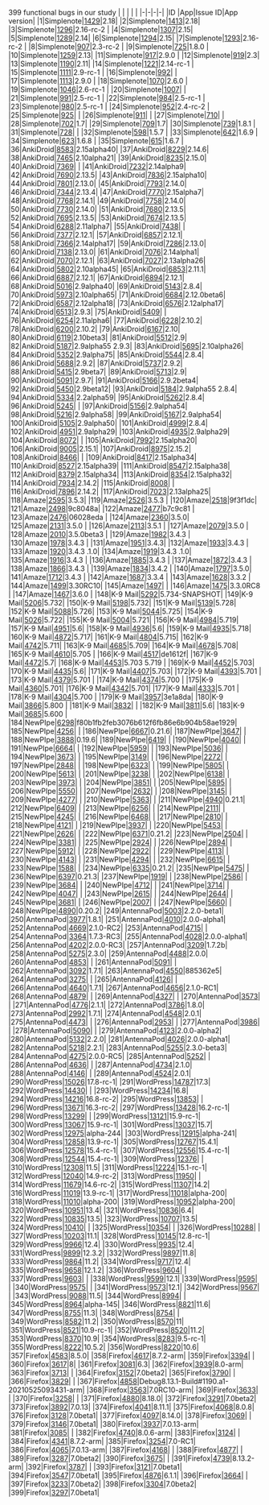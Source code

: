 399 functional bugs in our study
| | | | |
|-|-|-|-|
|ID |App|Issue ID|App version|
|1|Simplenote|[1429](https://github.com/Automattic/simplenote-android/issues/1429)|2.18|
|2|Simplenote|[1413](https://github.com/Automattic/simplenote-android/issues/1413)|2.18|
|3|Simplenote|[1296](https://github.com/Automattic/simplenote-android/issues/1296)|2.16-rc-2 |
|4|Simplenote|[1307](https://github.com/Automattic/simplenote-android/issues/1307)|2.15|
|5|Simplenote|[1289](https://github.com/Automattic/simplenote-android/issues/1289)|2.14|
|6|Simplenote|[1294](https://github.com/Automattic/simplenote-android/issues/1294)|2.15|
|7|Simplenote|[1293](https://github.com/Automattic/simplenote-android/issues/1293)|2.16-rc-2 |
|8|Simplenote|[907](https://github.com/Automattic/simplenote-android/issues/907)|2.3-rc-2 |
|9|Simplenote|[725](https://github.com/Automattic/simplenote-android/issues/725)|1.8.0 |
|10|Simplenote|[1259](https://github.com/Automattic/simplenote-android/issues/1259)|2.13|
|11|Simplenote|[917](https://github.com/Automattic/simplenote-android/issues/917)|2.9.0 |
|12|Simplenote|[919](https://github.com/Automattic/simplenote-android/issues/919)|2.3|
|13|Simplenote|[1190](https://github.com/Automattic/simplenote-android/issues/1190)|2.11|
|14|Simplenote|[1221](https://github.com/Automattic/simplenote-android/issues/1221)|2.14-rc-1 |
|15|Simplenote|[1111](https://github.com/Automattic/simplenote-android/issues/1111)|2.9-rc-1 |
|16|Simplenote|[992](https://github.com/Automattic/simplenote-android/issues/992)| |
|17|Simplenote|[1113](https://github.com/Automattic/simplenote-android/issues/1113)|2.9.0 |
|18|Simplenote|[1070](https://github.com/Automattic/simplenote-android/issues/1070)|2.6.0 |
|19|Simplenote|[1046](https://github.com/Automattic/simplenote-android/issues/1046)|2.6-rc-1 |
|20|Simplenote|[1007](https://github.com/Automattic/simplenote-android/issues/1007)| |
|21|Simplenote|[991](https://github.com/Automattic/simplenote-android/issues/991)|2.5-rc-1 |
|22|Simplenote|[984](https://github.com/Automattic/simplenote-android/issues/984)|2.5-rc-1 |
|23|Simplenote|[980](https://github.com/Automattic/simplenote-android/issues/980)|2.5-rc-1 |
|24|Simplenote|[952](https://github.com/Automattic/simplenote-android/issues/952)|2.4-rc-2 |
|25|Simplenote|[925](https://github.com/Automattic/simplenote-android/issues/925)| |
|26|Simplenote|[911](https://github.com/Automattic/simplenote-android/issues/911)| |
|27|Simplenote|[710](https://github.com/Automattic/simplenote-android/issues/710)| |
|28|Simplenote|[702](https://github.com/Automattic/simplenote-android/issues/702)|1.7|
|29|Simplenote|[709](https://github.com/Automattic/simplenote-android/issues/709)|1.7|
|30|Simplenote|[739](https://github.com/Automattic/simplenote-android/issues/739)|1.8.1 |
|31|Simplenote|[728](https://github.com/Automattic/simplenote-android/issues/728)| |
|32|Simplenote|[598](https://github.com/Automattic/simplenote-android/issues/598)|1.5.7 |
|33|Simplenote|[642](https://github.com/Automattic/simplenote-android/issues/642)|1.6.9 |
|34|Simplenote|[623](https://github.com/Automattic/simplenote-android/issues/623)|1.6.8 |
|35|Simplenote|[615](https://github.com/Automattic/simplenote-android/issues/615)|1.6.7 |
|36|AnkiDroid|[8583](https://github.com/ankidroid/Anki-Android/issues/8583)|2.15alpha40|
|37|AnkiDroid|[8229](https://github.com/ankidroid/Anki-Android/issues/8229)|2.14.6|
|38|AnkiDroid|[7465](https://github.com/ankidroid/Anki-Android/issues/7465)|2.10alpha21|
|39|AnkiDroid|[8235](https://github.com/ankidroid/Anki-Android/issues/8235)|2.15.0|
|40|AnkiDroid|[7369](https://github.com/ankidroid/Anki-Android/issues/7369)| |
|41|AnkiDroid|[7232](https://github.com/ankidroid/Anki-Android/issues/7232)|2.14alpha9|
|42|AnkiDroid|[7690](https://github.com/ankidroid/Anki-Android/issues/7690)|2.13.5|
|43|AnkiDroid|[7836](https://github.com/ankidroid/Anki-Android/issues/7836)|2.15alpha10|
|44|AnkiDroid|[7801](https://github.com/ankidroid/Anki-Android/issues/7801)|2.13.0|
|45|AnkiDroid|[7793](https://github.com/ankidroid/Anki-Android/issues/7793)|2.14.0|
|46|AnkiDroid|[7344](https://github.com/ankidroid/Anki-Android/issues/7344)|2.13.4|
|47|AnkiDroid|[7770](https://github.com/ankidroid/Anki-Android/issues/7770)|2.15alpha7|
|48|AnkiDroid|[7768](https://github.com/ankidroid/Anki-Android/issues/7768)|2.14.1|
|49|AnkiDroid|[7758](https://github.com/ankidroid/Anki-Android/issues/7758)|2.14.0|
|50|AnkiDroid|[7730](https://github.com/ankidroid/Anki-Android/issues/7730)|2.14.0|
|51|AnkiDroid|[7680](https://github.com/ankidroid/Anki-Android/issues/7680)|2.13.5|
|52|AnkiDroid|[7695](https://github.com/ankidroid/Anki-Android/issues/7695)|2.13.5|
|53|AnkiDroid|[7674](https://github.com/ankidroid/Anki-Android/issues/7674)|2.13.5|
|54|AnkiDroid|[6288](https://github.com/ankidroid/Anki-Android/issues/6288)|2.11alpha7|
|55|AnkiDroid|[7438](https://github.com/ankidroid/Anki-Android/issues/7438)| |
|56|AnkiDroid|[7377](https://github.com/ankidroid/Anki-Android/issues/7377)|2.12.1|
|57|AnkiDroid|[6857](https://github.com/ankidroid/Anki-Android/issues/6857)|2.12.1|
|58|AnkiDroid|[7366](https://github.com/ankidroid/Anki-Android/issues/7366)|2.14alpha17|
|59|AnkiDroid|[7286](https://github.com/ankidroid/Anki-Android/issues/7286)|2.13.0|
|60|AnkiDroid|[7138](https://github.com/ankidroid/Anki-Android/issues/7138)|2.13.0|
|61|AnkiDroid|[7076](https://github.com/ankidroid/Anki-Android/issues/7076)|2.14alpha1|
|62|AnkiDroid|[7070](https://github.com/ankidroid/Anki-Android/issues/7070)|2.12.1|
|63|AnkiDroid|[7027](https://github.com/ankidroid/Anki-Android/issues/7027)|2.13alpha26|
|64|AnkiDroid|[5802](https://github.com/ankidroid/Anki-Android/issues/5802)|2.10alpha45|
|65|AnkiDroid|[6853](https://github.com/ankidroid/Anki-Android/issues/6853)|2.11.1|
|66|AnkiDroid|[6887](https://github.com/ankidroid/Anki-Android/issues/6887)|2.12.1|
|67|AnkiDroid|[6894](https://github.com/ankidroid/Anki-Android/issues/6894)|2.12.1|
|68|AnkiDroid|[5016](https://github.com/ankidroid/Anki-Android/issues/5016)|2.9alpha40|
|69|AnkiDroid|[5143](https://github.com/ankidroid/Anki-Android/issues/5143)|2.8.4|
|70|AnkiDroid|[5973](https://github.com/ankidroid/Anki-Android/issues/5973)|2.10alpha65|
|71|AnkiDroid|[6684](https://github.com/ankidroid/Anki-Android/issues/6684)|2.12.0beta6|
|72|AnkiDroid|[6587](https://github.com/ankidroid/Anki-Android/issues/6587)|2.12alpha18|
|73|AnkiDroid|[6576](https://github.com/ankidroid/Anki-Android/issues/6576)|2.12alpha17|
|74|AnkiDroid|[6513](https://github.com/ankidroid/Anki-Android/issues/6513)|2.9.3|
|75|AnkiDroid|[5409](https://github.com/ankidroid/Anki-Android/issues/5409)| |
|76|AnkiDroid|[6254](https://github.com/ankidroid/Anki-Android/issues/6254)|2.11alpha6|
|77|AnkiDroid|[6228](https://github.com/ankidroid/Anki-Android/issues/6228)|2.10.2|
|78|AnkiDroid|[6200](https://github.com/ankidroid/Anki-Android/issues/6200)|2.10.2|
|79|AnkiDroid|[6167](https://github.com/ankidroid/Anki-Android/issues/6167)|2.10|
|80|AnkiDroid|[6119](https://github.com/ankidroid/Anki-Android/issues/6119)|2.10beta3|
|81|AnkiDroid|[5512](https://github.com/ankidroid/Anki-Android/issues/5512)|2.9|
|82|AnkiDroid|[5187](https://github.com/ankidroid/Anki-Android/issues/5187)|2.9alpha55 2.9.3|
|83|AnkiDroid|[5695](https://github.com/ankidroid/Anki-Android/issues/5695)|2.10alpha26|
|84|AnkiDroid|[5352](https://github.com/ankidroid/Anki-Android/issues/5352)|2.9alpha75|
|85|AnkiDroid|[5544](https://github.com/ankidroid/Anki-Android/issues/5544)|2.8.4|
|86|AnkiDroid|[5688](https://github.com/ankidroid/Anki-Android/issues/5688)|2.9.2|
|87|AnkiDroid|[5737](https://github.com/ankidroid/Anki-Android/issues/5737)|2.9.2|
|88|AnkiDroid|[5415](https://github.com/ankidroid/Anki-Android/issues/5415)|2.9beta7|
|89|AnkiDroid|[5713](https://github.com/ankidroid/Anki-Android/issues/5713)|2.9|
|90|AnkiDroid|[5091](https://github.com/ankidroid/Anki-Android/issues/5091)|2.9.7|
|91|AnkiDroid|[5166](https://github.com/ankidroid/Anki-Android/issues/5166)|2.9.2beta4|
|92|AnkiDroid|[5450](https://github.com/ankidroid/Anki-Android/issues/5450)|2.9beta12|
|93|AnkiDroid|[5184](https://github.com/ankidroid/Anki-Android/issues/5184)|2.9alpha55 2.8.4|
|94|AnkiDroid|[5334](https://github.com/ankidroid/Anki-Android/issues/5334)|2.2alpha59|
|95|AnkiDroid|[5262](https://github.com/ankidroid/Anki-Android/issues/5262)|2.8.4|
|96|AnkiDroid|[5245](https://github.com/ankidroid/Anki-Android/issues/5245)| |
|97|AnkiDroid|[5156](https://github.com/ankidroid/Anki-Android/issues/5156)|2.9alpha54|
|98|AnkiDroid|[5216](https://github.com/ankidroid/Anki-Android/issues/5216)|2.9alpha58|
|99|AnkiDroid|[5167](https://github.com/ankidroid/Anki-Android/issues/5167)|2.9alpha54|
|100|AnkiDroid|[5105](https://github.com/ankidroid/Anki-Android/issues/5105)|2.9alpha50|
|101|AnkiDroid|[4999](https://github.com/ankidroid/Anki-Android/issues/4999)|2.8.4|
|102|AnkiDroid|[4951](https://github.com/ankidroid/Anki-Android/issues/4951)|2.9alpha29|
|103|AnkiDroid|[4935](https://github.com/ankidroid/Anki-Android/issues/4935)|2.9alpha29|
|104|AnkiDroid|[8072](https://github.com/ankidroid/Anki-Android/issues/8072)| |
|105|AnkiDroid|[7992](https://github.com/ankidroid/Anki-Android/issues/7992)|2.15alpha20|
|106|AnkiDroid|[9005](https://github.com/ankidroid/Anki-Android/issues/9005)|2.15.1|
|107|AnkiDroid|[8975](https://github.com/ankidroid/Anki-Android/issues/8975)|2.15.2|
|108|AnkiDroid|[8466](https://github.com/ankidroid/Anki-Android/issues/8466)| |
|109|AnkiDroid|[8417](https://github.com/ankidroid/Anki-Android/issues/8417)|2.15alpha34|
|110|AnkiDroid|[8527](https://github.com/ankidroid/Anki-Android/issues/8527)|2.15alpha39|
|111|AnkiDroid|[8547](https://github.com/ankidroid/Anki-Android/issues/8547)|2.15alpha38|
|112|AnkiDroid|[8379](https://github.com/ankidroid/Anki-Android/issues/8379)|2.15alpha34|
|113|AnkiDroid|[8354](https://github.com/ankidroid/Anki-Android/issues/8354)|2.15alpha32|
|114|AnkiDroid|[7934](https://github.com/ankidroid/Anki-Android/issues/7934)|2.14.2|
|115|AnkiDroid|[8008](https://github.com/ankidroid/Anki-Android/issues/8008)| |
|116|AnkiDroid|[7896](https://github.com/ankidroid/Anki-Android/issues/7896)|2.14.2|
|117|AnkiDroid|[7023](https://github.com/ankidroid/Anki-Android/issues/7023)|2.13alpha25|
|118|Amaze|[2595](https://github.com/TeamAmaze/AmazeFileManager/issues/2595)|3.5.3|
|119|Amaze|[2526](https://github.com/TeamAmaze/AmazeFileManager/issues/2526)|3.5.3 |
|120|Amaze|[2518](https://github.com/TeamAmaze/AmazeFileManager/issues/2518)|9f3f1dc|
|121|Amaze|[2498](https://github.com/TeamAmaze/AmazeFileManager/issues/2498)|9c8048a|
|122|Amaze|[2477](https://github.com/TeamAmaze/AmazeFileManager/issues/2477)|b7c9c81 |
|123|Amaze|[2476](https://github.com/TeamAmaze/AmazeFileManager/issues/2476)|06028eda |
|124|Amaze|[2360](https://github.com/TeamAmaze/AmazeFileManager/issues/2360)|3.5.0|
|125|Amaze|[2131](https://github.com/TeamAmaze/AmazeFileManager/issues/2131)|3.5.0 |
|126|Amaze|[2113](https://github.com/TeamAmaze/AmazeFileManager/issues/2113)|3.5.1 |
|127|Amaze|[2079](https://github.com/TeamAmaze/AmazeFileManager/issues/2079)|3.5.0 |
|128|Amaze|[2010](https://github.com/TeamAmaze/AmazeFileManager/issues/2010)|3.5.0beta3 |
|129|Amaze|[1982](https://github.com/TeamAmaze/AmazeFileManager/issues/1982)|3.4.3 |
|130|Amaze|[1978](https://github.com/TeamAmaze/AmazeFileManager/issues/1978)|3.4.3 |
|131|Amaze|[1951](https://github.com/TeamAmaze/AmazeFileManager/issues/1951)|3.4.3|
|132|Amaze|[1933](https://github.com/TeamAmaze/AmazeFileManager/issues/1933)|3.4.3 |
|133|Amaze|[1920](https://github.com/TeamAmaze/AmazeFileManager/issues/1920)|3.4.3 .1.0|
|134|Amaze|[1919](https://github.com/TeamAmaze/AmazeFileManager/issues/1919)|3.4.3 .1.0|
|135|Amaze|[1916](https://github.com/TeamAmaze/AmazeFileManager/issues/1916)|3.4.3 |
|136|Amaze|[1885](https://github.com/TeamAmaze/AmazeFileManager/issues/1885)|3.4.3 |
|137|Amaze|[1872](https://github.com/TeamAmaze/AmazeFileManager/issues/1872)|3.4.3 |
|138|Amaze|[1866](https://github.com/TeamAmaze/AmazeFileManager/issues/1866)|3.4.3 |
|139|Amaze|[1834](https://github.com/TeamAmaze/AmazeFileManager/issues/1834)|3.4.2 |
|140|Amaze|[1797](https://github.com/TeamAmaze/AmazeFileManager/issues/1797)|3.5.0|
|141|Amaze|[1712](https://github.com/TeamAmaze/AmazeFileManager/issues/1712)|3.4.3 |
|142|Amaze|[1687](https://github.com/TeamAmaze/AmazeFileManager/issues/1687)|3.3.4 |
|143|Amaze|[1628](https://github.com/TeamAmaze/AmazeFileManager/issues/1628)|3.3.2 |
|144|Amaze|[1499](https://github.com/TeamAmaze/AmazeFileManager/issues/1499)|3.30RC10|
|145|Amaze|[1497](https://github.com/TeamAmaze/AmazeFileManager/issues/1497)| |
|146|Amaze|[1475](https://github.com/TeamAmaze/AmazeFileManager/issues/1475)|3.3.0RC8 |
|147|Amaze|[1467](https://github.com/TeamAmaze/AmazeFileManager/issues/1467)|3.6.0 |
|148|K-9 Mail|[5292](https://github.com/k9mail/k-9/issues/5292)|5.734-SNAPSHOT|
|149|K-9 Mail|[5206](https://github.com/k9mail/k-9/issues/5206)|5.732|
|150|K-9 Mail|[5198](https://github.com/k9mail/k-9/issues/5198)|5.732|
|151|K-9 Mail|[5139](https://github.com/k9mail/k-9/issues/5139)|5.728|
|152|K-9 Mail|[5088](https://github.com/k9mail/k-9/issues/5088)|5.726|
|153|K-9 Mail|[5044](https://github.com/k9mail/k-9/issues/5044)|5.725|
|154|K-9 Mail|[5026](https://github.com/k9mail/k-9/issues/5026)|5.722|
|155|K-9 Mail|[5004](https://github.com/k9mail/k-9/issues/5004)|5.721|
|156|K-9 Mail|[4984](https://github.com/k9mail/k-9/issues/4984)|5.719|
|157|K-9 Mail|[4951](https://github.com/k9mail/k-9/issues/4951)|5.6|
|158|K-9 Mail|[4936](https://github.com/k9mail/k-9/issues/4936)|5.6|
|159|K-9 Mail|[4935](https://github.com/k9mail/k-9/issues/4935)|5.718|
|160|K-9 Mail|[4872](https://github.com/k9mail/k-9/issues/4872)|5.717|
|161|K-9 Mail|[4804](https://github.com/k9mail/k-9/issues/4804)|5.715|
|162|K-9 Mail|[4742](https://github.com/k9mail/k-9/issues/4742)|5.711|
|163|K-9 Mail|[4685](https://github.com/k9mail/k-9/issues/4685)|5.709|
|164|K-9 Mail|[4678](https://github.com/k9mail/k-9/issues/4678)|5.708|
|165|K-9 Mail|[4610](https://github.com/k9mail/k-9/issues/4610)|5.705 |
|166|K-9 Mail|[4517](https://github.com/k9mail/k-9/issues/4517)|de1612f|
|167|K-9 Mail|[4472](https://github.com/k9mail/k-9/issues/4472)|5.7|
|168|K-9 Mail|[4453](https://github.com/k9mail/k-9/issues/4453)|5.703 5.719 |
|169|K-9 Mail|[4452](https://github.com/k9mail/k-9/issues/4452)|5.703|
|170|K-9 Mail|[4435](https://github.com/k9mail/k-9/issues/4435)|5.6|
|171|K-9 Mail|[4407](https://github.com/k9mail/k-9/issues/4407)|5.703|
|172|K-9 Mail|[4393](https://github.com/k9mail/k-9/issues/4393)|5.701 |
|173|K-9 Mail|[4379](https://github.com/k9mail/k-9/issues/4379)|5.701 |
|174|K-9 Mail|[4374](https://github.com/k9mail/k-9/issues/4374)|5.700 |
|175|K-9 Mail|[4360](https://github.com/k9mail/k-9/issues/4360)|5.701|
|176|K-9 Mail|[4342](https://github.com/k9mail/k-9/issues/4342)|5.701|
|177|K-9 Mail|[4333](https://github.com/k9mail/k-9/issues/4333)|5.701 |
|178|K-9 Mail|[4304](https://github.com/k9mail/k-9/issues/4304)|5.700 |
|179|K-9 Mail|[3957](https://github.com/k9mail/k-9/issues/3957)|3e1a8da|
|180|K-9 Mail|[3866](https://github.com/k9mail/k-9/issues/3866)|5.800 |
|181|K-9 Mail|[3832](https://github.com/k9mail/k-9/issues/3832)| |
|182|K-9 Mail|[3811](https://github.com/k9mail/k-9/issues/3811)|5.6|
|183|K-9 Mail|[3685](https://github.com/k9mail/k-9/issues/3685)|5.600 |
|184|NewPIpe|[6298](https://github.com/TeamNewPipe/NewPipe/issues/6298)|f80b1fb2feb3076b612f6fb86e6b904b58ae1929|
|185|NewPIpe|[4256](https://github.com/TeamNewPipe/NewPipe/issues/4256)| |
|186|NewPIpe|[6667](https://github.com/TeamNewPipe/NewPipe/issues/6667)|0.21.6|
|187|NewPIpe|[3647](https://github.com/TeamNewPipe/NewPipe/issues/3647)| |
|188|NewPIpe|[3888](https://github.com/TeamNewPipe/NewPipe/issues/3888)|0.19.6|
|189|NewPIpe|[6419](https://github.com/TeamNewPipe/NewPipe/issues/6419)| |
|190|NewPIpe|[4040](https://github.com/TeamNewPipe/NewPipe/issues/4040)| |
|191|NewPIpe|[6664](https://github.com/TeamNewPipe/NewPipe/issues/6664)| |
|192|NewPIpe|[5959](https://github.com/TeamNewPipe/NewPipe/issues/5959)| |
|193|NewPIpe|[5036](https://github.com/TeamNewPipe/NewPipe/issues/5036)| |
|194|NewPIpe|[3673](https://github.com/TeamNewPipe/NewPipe/issues/3673)| |
|195|NewPIpe|[3149](https://github.com/TeamNewPipe/NewPipe/issues/3149)| |
|196|NewPIpe|[2272](https://github.com/TeamNewPipe/NewPipe/issues/2272)| |
|197|NewPIpe|[2848](https://github.com/TeamNewPipe/NewPipe/issues/2848)| |
|198|NewPIpe|[6323](https://github.com/TeamNewPipe/NewPipe/issues/6323)| |
|199|NewPIpe|[5805](https://github.com/TeamNewPipe/NewPipe/issues/5805)| |
|200|NewPIpe|[5613](https://github.com/TeamNewPipe/NewPipe/issues/5613)| |
|201|NewPIpe|[3238](https://github.com/TeamNewPipe/NewPipe/issues/3238)| |
|202|NewPIpe|[6138](https://github.com/TeamNewPipe/NewPipe/issues/6138)| |
|203|NewPIpe|[3973](https://github.com/TeamNewPipe/NewPipe/issues/3973)| |
|204|NewPIpe|[3851](https://github.com/TeamNewPipe/NewPipe/issues/3851)| |
|205|NewPIpe|[5895](https://github.com/TeamNewPipe/NewPipe/issues/5895)| |
|206|NewPIpe|[5550](https://github.com/TeamNewPipe/NewPipe/issues/5550)| |
|207|NewPIpe|[2632](https://github.com/TeamNewPipe/NewPipe/issues/2632)| |
|208|NewPIpe|[3145](https://github.com/TeamNewPipe/NewPipe/issues/3145)| |
|209|NewPIpe|[4277](https://github.com/TeamNewPipe/NewPipe/issues/4277)| |
|210|NewPIpe|[5363](https://github.com/TeamNewPipe/NewPipe/issues/5363)| |
|211|NewPIpe|[4940](https://github.com/TeamNewPipe/NewPipe/issues/4940)|0.21.1|
|212|NewPIpe|[6409](https://github.com/TeamNewPipe/NewPipe/issues/6409)| |
|213|NewPIpe|[6256](https://github.com/TeamNewPipe/NewPipe/issues/6256)| |
|214|NewPIpe|[2111](https://github.com/TeamNewPipe/NewPipe/issues/2111)| |
|215|NewPIpe|[4245](https://github.com/TeamNewPipe/NewPipe/issues/4245)| |
|216|NewPIpe|[6468](https://github.com/TeamNewPipe/NewPipe/issues/6468)| |
|217|NewPIpe|[2810](https://github.com/TeamNewPipe/NewPipe/issues/2810)| |
|218|NewPIpe|[4121](https://github.com/TeamNewPipe/NewPipe/issues/4121)| |
|219|NewPIpe|[3937](https://github.com/TeamNewPipe/NewPipe/issues/3937)| |
|220|NewPIpe|[5453](https://github.com/TeamNewPipe/NewPipe/issues/5453)| |
|221|NewPIpe|[2626](https://github.com/TeamNewPipe/NewPipe/issues/2626)| |
|222|NewPIpe|[6371](https://github.com/TeamNewPipe/NewPipe/issues/6371)|0.21.2|
|223|NewPIpe|[2504](https://github.com/TeamNewPipe/NewPipe/issues/2504)| |
|224|NewPIpe|[3381](https://github.com/TeamNewPipe/NewPipe/issues/3381)| |
|225|NewPIpe|[2924](https://github.com/TeamNewPipe/NewPipe/issues/2924)| |
|226|NewPIpe|[2894](https://github.com/TeamNewPipe/NewPipe/issues/2894)| |
|227|NewPIpe|[5912](https://github.com/TeamNewPipe/NewPipe/issues/5912)| |
|228|NewPIpe|[2922](https://github.com/TeamNewPipe/NewPipe/issues/2922)| |
|229|NewPIpe|[4113](https://github.com/TeamNewPipe/NewPipe/issues/4113)| |
|230|NewPIpe|[4143](https://github.com/TeamNewPipe/NewPipe/issues/4143)| |
|231|NewPIpe|[4294](https://github.com/TeamNewPipe/NewPipe/issues/4294)| |
|232|NewPIpe|[6615](https://github.com/TeamNewPipe/NewPipe/issues/6615)| |
|233|NewPIpe|[1588](https://github.com/TeamNewPipe/NewPipe/issues/1588)| |
|234|NewPIpe|[6335](https://github.com/TeamNewPipe/NewPipe/issues/6335)|0.21.2|
|235|NewPIpe|[5475](https://github.com/TeamNewPipe/NewPipe/issues/5475)| |
|236|NewPIpe|[6397](https://github.com/TeamNewPipe/NewPipe/issues/6397)|0.21.3|
|237|NewPIpe|[1919](https://github.com/TeamNewPipe/NewPipe/issues/1919)| |
|238|NewPIpe|[2586](https://github.com/TeamNewPipe/NewPipe/issues/2586)| |
|239|NewPIpe|[3684](https://github.com/TeamNewPipe/NewPipe/issues/3684)| |
|240|NewPIpe|[4712](https://github.com/TeamNewPipe/NewPipe/issues/4712)| |
|241|NewPIpe|[3714](https://github.com/TeamNewPipe/NewPipe/issues/3714)| |
|242|NewPIpe|[4047](https://github.com/TeamNewPipe/NewPipe/issues/4047)| |
|243|NewPIpe|[2615](https://github.com/TeamNewPipe/NewPipe/issues/2615)| |
|244|NewPIpe|[2644](https://github.com/TeamNewPipe/NewPipe/issues/2644)| |
|245|NewPIpe|[3681](https://github.com/TeamNewPipe/NewPipe/issues/3681)| |
|246|NewPIpe|[2007](https://github.com/TeamNewPipe/NewPipe/issues/2007)| |
|247|NewPIpe|[5660](https://github.com/TeamNewPipe/NewPipe/issues/5660)| |
|248|NewPIpe|[4890](https://github.com/TeamNewPipe/NewPipe/issues/4890)|0.20.2|
|249|AntennaPod|[5003](https://github.com/AntennaPod/AntennaPod/issues/5003)|2.2.0-beta1|
|250|AntennaPod|[3977](https://github.com/AntennaPod/AntennaPod/issues/3977)|1.8.1|
|251|AntennaPod|[4010](https://github.com/AntennaPod/AntennaPod/issues/4010)|2.0.0-alpha1|
|252|AntennaPod|[4669](https://github.com/AntennaPod/AntennaPod/issues/4669)|2.1.0-RC2|
|253|AntennaPod|[4715](https://github.com/AntennaPod/AntennaPod/issues/4715)| |
|254|AntennaPod|[3364](https://github.com/AntennaPod/AntennaPod/issues/3364)|1.7.3-RC3|
|255|AntennaPod|[4028](https://github.com/AntennaPod/AntennaPod/issues/4028)|2.0.0-alpha1|
|256|AntennaPod|[4202](https://github.com/AntennaPod/AntennaPod/issues/4202)|2.0.0-RC3|
|257|AntennaPod|[3209](https://github.com/AntennaPod/AntennaPod/issues/3209)|1.7.2b|
|258|AntennaPod|[5275](https://github.com/AntennaPod/AntennaPod/issues/5275)|2.3.0|
|259|AntennaPod|[4488](https://github.com/AntennaPod/AntennaPod/issues/4488)|2.0.0|
|260|AntennaPod|[4853](https://github.com/AntennaPod/AntennaPod/issues/4853)| |
|261|AntennaPod|[5091](https://github.com/AntennaPod/AntennaPod/issues/5091)| |
|262|AntennaPod|[3092](https://github.com/AntennaPod/AntennaPod/issues/3092)|1.7.1|
|263|AntennaPod|[4550](https://github.com/AntennaPod/AntennaPod/issues/4550)|885362e5|
|264|AntennaPod|[3275](https://github.com/AntennaPod/AntennaPod/issues/3275)| |
|265|AntennaPod|[4126](https://github.com/AntennaPod/AntennaPod/issues/4126)| |
|266|AntennaPod|[4640](https://github.com/AntennaPod/AntennaPod/issues/4640)|1.7.1|
|267|AntennaPod|[4656](https://github.com/AntennaPod/AntennaPod/issues/4656)|2.1.0-RC1|
|268|AntennaPod|[4879](https://github.com/AntennaPod/AntennaPod/issues/4879)| |
|269|AntennaPod|[4327](https://github.com/AntennaPod/AntennaPod/issues/4327)| |
|270|AntennaPod|[3573](https://github.com/AntennaPod/AntennaPod/issues/3573)| |
|271|AntennaPod|[4776](https://github.com/AntennaPod/AntennaPod/issues/4776)|2.1.1|
|272|AntennaPod|[3786](https://github.com/AntennaPod/AntennaPod/issues/3786)|1.8.0|
|273|AntennaPod|[2992](https://github.com/AntennaPod/AntennaPod/issues/2992)|1.7.1|
|274|AntennaPod|[4548](https://github.com/AntennaPod/AntennaPod/issues/4548)|2.0.1|
|275|AntennaPod|[4473](https://github.com/AntennaPod/AntennaPod/issues/4473)| |
|276|AntennaPod|[2953](https://github.com/AntennaPod/AntennaPod/issues/2953)| |
|277|AntennaPod|[3986](https://github.com/AntennaPod/AntennaPod/issues/3986)| |
|278|AntennaPod|[5090](https://github.com/AntennaPod/AntennaPod/issues/5090)| |
|279|AntennaPod|[4123](https://github.com/AntennaPod/AntennaPod/issues/4123)|2.0.0-alpha2|
|280|AntennaPod|[5132](https://github.com/AntennaPod/AntennaPod/issues/5132)|2.2.0|
|281|AntennaPod|[4026](https://github.com/AntennaPod/AntennaPod/issues/4026)|2.0.0-alpha1|
|282|AntennaPod|[5218](https://github.com/AntennaPod/AntennaPod/issues/5218)|2.2.1|
|283|AntennaPod|[5255](https://github.com/AntennaPod/AntennaPod/issues/5255)|2.3.0-beta3|
|284|AntennaPod|[4275](https://github.com/AntennaPod/AntennaPod/issues/4275)|2.0.0-RC5|
|285|AntennaPod|[5252](https://github.com/AntennaPod/AntennaPod/issues/5252)| |
|286|AntennaPod|[4636](https://github.com/AntennaPod/AntennaPod/issues/4636)| |
|287|AntennaPod|[4734](https://github.com/AntennaPod/AntennaPod/issues/4734)|2.1.0|
|288|AntennaPod|[4146](https://github.com/AntennaPod/AntennaPod/issues/4146)| |
|289|AntennaPod|[4524](https://github.com/AntennaPod/AntennaPod/issues/4524)|2.0.1|
|290|WordPress|[15026](https://github.com/wordpress-mobile/WordPress-Android/issues/15026)|17.8-rc-1|
|291|WordPress|[14787](https://github.com/wordpress-mobile/WordPress-Android/issues/14787)|17.3|
|292|WordPress|[14430](https://github.com/wordpress-mobile/WordPress-Android/issues/14430)| |
|293|WordPress|[14234](https://github.com/wordpress-mobile/WordPress-Android/issues/14234)|16.8|
|294|WordPress|[14216](https://github.com/wordpress-mobile/WordPress-Android/issues/14216)|16.8-rc-2|
|295|WordPress|[13853](https://github.com/wordpress-mobile/WordPress-Android/issues/13853)| |
|296|WordPress|[13671](https://github.com/wordpress-mobile/WordPress-Android/issues/13671)|16.3-rc-2|
|297|WordPress|[13428](https://github.com/wordpress-mobile/WordPress-Android/issues/13428)|16.2-rc-1|
|298|WordPress|[13299](https://github.com/wordpress-mobile/WordPress-Android/issues/13299)| |
|299|WordPress|[13121](https://github.com/wordpress-mobile/WordPress-Android/issues/13121)|15.9-rc-1|
|300|WordPress|[13067](https://github.com/wordpress-mobile/WordPress-Android/issues/13067)|15.9-rc-1|
|301|WordPress|[13037](https://github.com/wordpress-mobile/WordPress-Android/issues/13037)|15.7|
|302|WordPress|[12975](https://github.com/wordpress-mobile/WordPress-Android/issues/12975)|alpha-244|
|303|WordPress|[12915](https://github.com/wordpress-mobile/WordPress-Android/issues/12915)|alpha-241|
|304|WordPress|[12858](https://github.com/wordpress-mobile/WordPress-Android/issues/12858)|13.9-rc-1|
|305|WordPress|[12767](https://github.com/wordpress-mobile/WordPress-Android/issues/12767)|15.4.1|
|306|WordPress|[12578](https://github.com/wordpress-mobile/WordPress-Android/issues/12578)|15.4-rc-1|
|307|WordPress|[12556](https://github.com/wordpress-mobile/WordPress-Android/issues/12556)|15.4-rc-1|
|308|WordPress|[12544](https://github.com/wordpress-mobile/WordPress-Android/issues/12544)|15.4-rc-1|
|309|WordPress|[12376](https://github.com/wordpress-mobile/WordPress-Android/issues/12376)| |
|310|WordPress|[12308](https://github.com/wordpress-mobile/WordPress-Android/issues/12308)|11.5|
|311|WordPress|[12224](https://github.com/wordpress-mobile/WordPress-Android/issues/12224)|15.1-rc-1|
|312|WordPress|[12040](https://github.com/wordpress-mobile/WordPress-Android/issues/12040)|14.9-rc-2|
|313|WordPress|[11950](https://github.com/wordpress-mobile/WordPress-Android/issues/11950)| |
|314|WordPress|[11679](https://github.com/wordpress-mobile/WordPress-Android/issues/11679)|14.6-rc-2|
|315|WordPress|[11307](https://github.com/wordpress-mobile/WordPress-Android/issues/11307)|14.2|
|316|WordPress|[11019](https://github.com/wordpress-mobile/WordPress-Android/issues/11019)|13.9-rc-1|
|317|WordPress|[11018](https://github.com/wordpress-mobile/WordPress-Android/issues/11018)|alpha-200|
|318|WordPress|[11010](https://github.com/wordpress-mobile/WordPress-Android/issues/11010)|alpha-200|
|319|WordPress|[10952](https://github.com/wordpress-mobile/WordPress-Android/issues/10952)|alpha-200|
|320|WordPress|[10951](https://github.com/wordpress-mobile/WordPress-Android/issues/10951)|13.4|
|321|WordPress|[10836](https://github.com/wordpress-mobile/WordPress-Android/issues/10836)|6.4|
|322|WordPress|[10835](https://github.com/wordpress-mobile/WordPress-Android/issues/10835)|13.5|
|323|WordPress|[10707](https://github.com/wordpress-mobile/WordPress-Android/issues/10707)|13.5|
|324|WordPress|[10410](https://github.com/wordpress-mobile/WordPress-Android/issues/10410)| |
|325|WordPress|[10354](https://github.com/wordpress-mobile/WordPress-Android/issues/10354)| |
|326|WordPress|[10288](https://github.com/wordpress-mobile/WordPress-Android/issues/10288)| |
|327|WordPress|[10203](https://github.com/wordpress-mobile/WordPress-Android/issues/10203)|11.1|
|328|WordPress|[10145](https://github.com/wordpress-mobile/WordPress-Android/issues/10145)|12.8-rc-1|
|329|WordPress|[9966](https://github.com/wordpress-mobile/WordPress-Android/issues/9966)|12.4|
|330|WordPress|[9935](https://github.com/wordpress-mobile/WordPress-Android/issues/9935)|12.4|
|331|WordPress|[9899](https://github.com/wordpress-mobile/WordPress-Android/issues/9899)|12.3.2|
|332|WordPress|[9897](https://github.com/wordpress-mobile/WordPress-Android/issues/9897)|11.8|
|333|WordPress|[9864](https://github.com/wordpress-mobile/WordPress-Android/issues/9864)|11.2|
|334|WordPress|[9717](https://github.com/wordpress-mobile/WordPress-Android/issues/9717)|12.4|
|335|WordPress|[9658](https://github.com/wordpress-mobile/WordPress-Android/issues/9658)|12.1.2|
|336|WordPress|[9604](https://github.com/wordpress-mobile/WordPress-Android/issues/9604)| |
|337|WordPress|[9603](https://github.com/wordpress-mobile/WordPress-Android/issues/9603)| |
|338|WordPress|[9599](https://github.com/wordpress-mobile/WordPress-Android/issues/9599)|12.1|
|339|WordPress|[9595](https://github.com/wordpress-mobile/WordPress-Android/issues/9595)| |
|340|WordPress|[9575](https://github.com/wordpress-mobile/WordPress-Android/issues/9575)| |
|341|WordPress|[9573](https://github.com/wordpress-mobile/WordPress-Android/issues/9573)|12.1|
|342|WordPress|[9567](https://github.com/wordpress-mobile/WordPress-Android/issues/9567)| |
|343|WordPress|[9088](https://github.com/wordpress-mobile/WordPress-Android/issues/9088)|11.5|
|344|WordPress|[8994](https://github.com/wordpress-mobile/WordPress-Android/issues/8994)| |
|345|WordPress|[8964](https://github.com/wordpress-mobile/WordPress-Android/issues/8964)|alpha-145|
|346|WordPress|[8821](https://github.com/wordpress-mobile/WordPress-Android/issues/8821)|11.6|
|347|WordPress|[8755](https://github.com/wordpress-mobile/WordPress-Android/issues/8755)|11.3|
|348|WordPress|[8754](https://github.com/wordpress-mobile/WordPress-Android/issues/8754)| |
|349|WordPress|[8582](https://github.com/wordpress-mobile/WordPress-Android/issues/8582)|11.2|
|350|WordPress|[8570](https://github.com/wordpress-mobile/WordPress-Android/issues/8570)|11|
|351|WordPress|[8521](https://github.com/wordpress-mobile/WordPress-Android/issues/8521)|10.9-rc-1|
|352|WordPress|[8520](https://github.com/wordpress-mobile/WordPress-Android/issues/8520)|11.2|
|353|WordPress|[8370](https://github.com/wordpress-mobile/WordPress-Android/issues/8370)|10.9|
|354|WordPress|[8283](https://github.com/wordpress-mobile/WordPress-Android/issues/8283)|9.5-rc-1|
|355|WordPress|[8222](https://github.com/wordpress-mobile/WordPress-Android/issues/8222)|10.5.2|
|356|WordPress|[8220](https://github.com/wordpress-mobile/WordPress-Android/issues/8220)|10.6|
|357|Firefox|[4583](https://github.com/mozilla-mobile/focus-android/issues/4583)|8.5.0|
|358|Firefox|[4617](https://github.com/mozilla-mobile/focus-android/issues/4617)|8.7.2-arm|
|359|Firefox|[3394](https://github.com/mozilla-mobile/focus-android/issues/3394)| |
|360|Firefox|[3617](https://github.com/mozilla-mobile/focus-android/issues/3617)|8|
|361|Firefox|[3081](https://github.com/mozilla-mobile/focus-android/issues/3081)|6.3|
|362|Firefox|[3939](https://github.com/mozilla-mobile/focus-android/issues/3939)|8.0-arm|
|363|Firefox|[3713](https://github.com/mozilla-mobile/focus-android/issues/3713)| |
|364|Firefox|[3152](https://github.com/mozilla-mobile/focus-android/issues/3152)|7.0beta2|
|365|Firefox|[3790](https://github.com/mozilla-mobile/focus-android/issues/3790)| |
|366|Firefox|[3829](https://github.com/mozilla-mobile/focus-android/issues/3829)| |
|367|Firefox|[4858](https://github.com/mozilla-mobile/focus-android/issues/4858)|Debug8.13.1-Build#1190.a1-20210525093431-arm|
|368|Firefox|[3563](https://github.com/mozilla-mobile/focus-android/issues/3563)|7.0RC10-arm|
|369|Firefox|[3633](https://github.com/mozilla-mobile/focus-android/issues/3633)| |
|370|Firefox|[3258](https://github.com/mozilla-mobile/focus-android/issues/3258)| |
|371|Firefox|[4880](https://github.com/mozilla-mobile/focus-android/issues/4880)|8.18.0|
|372|Firefox|[3291](https://github.com/mozilla-mobile/focus-android/issues/3291)|7.0beta2|
|373|Firefox|[3892](https://github.com/mozilla-mobile/focus-android/issues/3892)|7.0.13|
|374|Firefox|[4041](https://github.com/mozilla-mobile/focus-android/issues/4041)|8.11.1|
|375|Firefox|[4068](https://github.com/mozilla-mobile/focus-android/issues/4068)|8.0.8|
|376|Firefox|[3128](https://github.com/mozilla-mobile/focus-android/issues/3128)|7.0beta1|
|377|Firefox|[4097](https://github.com/mozilla-mobile/focus-android/issues/4097)|8.14.0|
|378|Firefox|[3069](https://github.com/mozilla-mobile/focus-android/issues/3069)| |
|379|Firefox|[3146](https://github.com/mozilla-mobile/focus-android/issues/3146)|7.0beta1|
|380|Firefox|[3937](https://github.com/mozilla-mobile/focus-android/issues/3937)|7.0.13-arm|
|381|Firefox|[3085](https://github.com/mozilla-mobile/focus-android/issues/3085)| |
|382|Firefox|[4740](https://github.com/mozilla-mobile/focus-android/issues/4740)|8.0.6-arm|
|383|Firefox|[3124](https://github.com/mozilla-mobile/focus-android/issues/3124)| |
|384|Firefox|[4341](https://github.com/mozilla-mobile/focus-android/issues/4341)|8.7.2-arm|
|385|Firefox|[3254](https://github.com/mozilla-mobile/focus-android/issues/3254)|7.0-RC1|
|386|Firefox|[4065](https://github.com/mozilla-mobile/focus-android/issues/4065)|7.0.13-arm|
|387|Firefox|[4168](https://github.com/mozilla-mobile/focus-android/issues/4168)| |
|388|Firefox|[4877](https://github.com/mozilla-mobile/focus-android/issues/4877)| |
|389|Firefox|[3287](https://github.com/mozilla-mobile/focus-android/issues/3287)|7.0beta2|
|390|Firefox|[3675](https://github.com/mozilla-mobile/focus-android/issues/3675)| |
|391|Firefox|[4739](https://github.com/mozilla-mobile/focus-android/issues/4739)|8.13.2-arm|
|392|Firefox|[3787](https://github.com/mozilla-mobile/focus-android/issues/3787)| |
|393|Firefox|[3121](https://github.com/mozilla-mobile/focus-android/issues/3121)|7.0beta1|
|394|Firefox|[3547](https://github.com/mozilla-mobile/focus-android/issues/3547)|7.0beta1|
|395|Firefox|[4876](https://github.com/mozilla-mobile/focus-android/issues/4876)|6.1.1|
|396|Firefox|[3664](https://github.com/mozilla-mobile/focus-android/issues/3664)| |
|397|Firefox|[3233](https://github.com/mozilla-mobile/focus-android/issues/3233)|7.0beta2|
|398|Firefox|[3304](https://github.com/mozilla-mobile/focus-android/issues/3304)|7.0beta2|
|399|Firefox|[3297](https://github.com/mozilla-mobile/focus-android/issues/3297)|7.0beta1|
